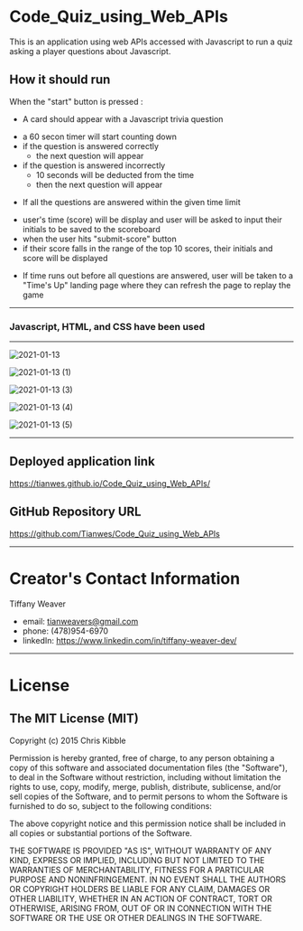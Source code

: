 # Code_Quiz_using_Web_APIs
This is an application using web APIs accessed with Javascript to run a quiz asking a player questions about Javascript. 

## How it should run 
When the "start" button is pressed :
* A card should appear with a Javascript trivia question
- a 60 secon timer will start counting down
- if the question is answered correctly
  -  the next question will appear
- if the question is answered incorrectly
  - 10 seconds will be deducted from the time 
  - then the next question will appear
* If all the questions are answered within the given time limit
- user's time (score) will be display and user will be asked to 
  input their initials to be saved to the scoreboard
- when the user hits "submit-score" button
 - if their score falls in the range of the top 10 scores, their initials 
  and score will be displayed
* If time runs out before all questions are answered, user will be taken to a 
  "Time's Up" landing page where they can refresh the page to replay the game
 
---

 ### Javascript, HTML, and CSS have been used

---
![2021-01-13](https://user-images.githubusercontent.com/72744783/104542952-7cd96280-55f2-11eb-89b9-fec5c4a224eb.png)

![2021-01-13 (1)](https://user-images.githubusercontent.com/72744783/104542999-8ebb0580-55f2-11eb-8b56-aea418346b57.png)

![2021-01-13 (3)](https://user-images.githubusercontent.com/72744783/104543014-98dd0400-55f2-11eb-8228-ffecae1d6d39.png)

![2021-01-13 (4)](https://user-images.githubusercontent.com/72744783/104543021-9da1b800-55f2-11eb-992b-ddb5aaf8c6a4.png)

![2021-01-13 (5)](https://user-images.githubusercontent.com/72744783/104543138-de99cc80-55f2-11eb-87fa-886bb0d4bca4.png)

---
## Deployed application link
https://tianwes.github.io/Code_Quiz_using_Web_APIs/

## GitHub Repository URL
https://github.com/Tianwes/Code_Quiz_using_Web_APIs

---

# Creator's Contact Information
Tiffany Weaver
- email: tianweavers@gmail.com
- phone: (478)954-6970
- linkedIn: https://www.linkedin.com/in/tiffany-weaver-dev/

------------
# License

## The MIT License (MIT)

Copyright (c) 2015 Chris Kibble

Permission is hereby granted, free of charge, to any person obtaining a copy of this software and associated documentation files (the "Software"), to deal in the Software without restriction, including without limitation the rights to use, copy, modify, merge, publish, distribute, sublicense, and/or sell copies of the Software, and to permit persons to whom the Software is furnished to do so, subject to the following conditions:

The above copyright notice and this permission notice shall be included in all copies or substantial portions of the Software.

THE SOFTWARE IS PROVIDED "AS IS", WITHOUT WARRANTY OF ANY KIND, EXPRESS OR IMPLIED, INCLUDING BUT NOT LIMITED TO THE WARRANTIES OF MERCHANTABILITY, FITNESS FOR A PARTICULAR PURPOSE AND NONINFRINGEMENT. IN NO EVENT SHALL THE AUTHORS OR COPYRIGHT HOLDERS BE LIABLE FOR ANY CLAIM, DAMAGES OR OTHER LIABILITY, WHETHER IN AN ACTION OF CONTRACT, TORT OR OTHERWISE, ARISING FROM, OUT OF OR IN CONNECTION WITH THE SOFTWARE OR THE USE OR OTHER DEALINGS IN THE SOFTWARE.
